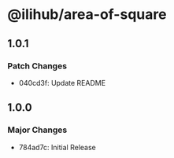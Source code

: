 # @ilihub/area-of-square

## 1.0.1

### Patch Changes

- 040cd3f: Update README

## 1.0.0

### Major Changes

- 784ad7c: Initial Release
